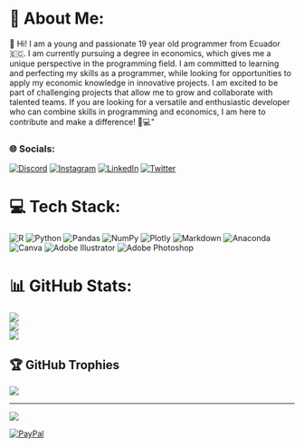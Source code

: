 # 💫 About Me:
👋 Hi! I am a young and passionate 19 year old programmer from Ecuador 🇪🇨. I am currently pursuing a degree in economics, which gives me a unique perspective in the programming field. I am committed to learning and perfecting my skills as a programmer, while looking for opportunities to apply my economic knowledge in innovative projects. I am excited to be part of challenging projects that allow me to grow and collaborate with talented teams. If you are looking for a versatile and enthusiastic developer who can combine skills in programming and economics, I am here to contribute and make a difference! 🚀💻"

### 🌐 Socials:
[![Discord](https://img.shields.io/badge/Discord-%237289DA.svg?logo=discord&logoColor=white)](https://discord.gg/layon0129) [![Instagram](https://img.shields.io/badge/Instagram-%23E4405F.svg?logo=Instagram&logoColor=white)](https://instagram.com/layon0129) [![LinkedIn](https://img.shields.io/badge/LinkedIn-%230077B5.svg?logo=linkedin&logoColor=white)](https://linkedin.com/in/emilio-león-9879911a5) [![Twitter](https://img.shields.io/badge/Twitter-%231DA1F2.svg?logo=Twitter&logoColor=white)](https://twitter.com/layon0129) 

# 💻 Tech Stack:
![R](https://img.shields.io/badge/r-%23276DC3.svg?style=flat&logo=r&logoColor=white) ![Python](https://img.shields.io/badge/python-3670A0?style=flat&logo=python&logoColor=ffdd54) ![Pandas](https://img.shields.io/badge/pandas-%23150458.svg?style=flat&logo=pandas&logoColor=white) ![NumPy](https://img.shields.io/badge/numpy-%23013243.svg?style=flat&logo=numpy&logoColor=white) ![Plotly](https://img.shields.io/badge/Plotly-%233F4F75.svg?style=flat&logo=plotly&logoColor=white) ![Markdown](https://img.shields.io/badge/markdown-%23000000.svg?style=flat&logo=markdown&logoColor=white) ![Anaconda](https://img.shields.io/badge/Anaconda-%2344A833.svg?style=flat&logo=anaconda&logoColor=white) ![Canva](https://img.shields.io/badge/Canva-%2300C4CC.svg?style=flat&logo=Canva&logoColor=white) ![Adobe Illustrator](https://img.shields.io/badge/adobeillustrator-%23FF9A00.svg?style=flat&logo=adobeillustrator&logoColor=white) ![Adobe Photoshop](https://img.shields.io/badge/adobephotoshop-%2331A8FF.svg?style=flat&logo=adobephotoshop&logoColor=white) 
# 📊 GitHub Stats:
![](https://github-readme-stats.vercel.app/api?username=layon0129&theme=onedark&hide_border=false&include_all_commits=true&count_private=true)<br/>
![](https://github-readme-streak-stats.herokuapp.com/?user=layon0129&theme=onedark&hide_border=false)<br/>
![](https://github-readme-stats.vercel.app/api/top-langs/?username=layon0129&theme=onedark&hide_border=false&include_all_commits=true&count_private=true&layout=compact)

## 🏆 GitHub Trophies
![](https://github-profile-trophy.vercel.app/?username=layon0129&theme=onestar&no-frame=true&no-bg=false&margin-w=4)

---
[![](https://visitcount.itsvg.in/api?id=layon0129&icon=1&color=12)](https://visitcount.itsvg.in)

[![PayPal](https://img.shields.io/badge/PayPal-00457C?style=for-the-badge&logo=paypal&logoColor=white)](https://paypal.me/layon0129) 

  
<!-- Proudly created with GPRM ( https://gprm.itsvg.in ) -->
